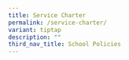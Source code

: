 ```yaml
---
title: Service Charter
permalink: /service-charter/
variant: tiptap
description: ""
third_nav_title: School Policies
---
```


